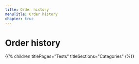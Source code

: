 ```yaml
---
title: Order history
menuTitle: Order history
chapter: true
---
```


# Order history

{{% children titlePages="Tests" titleSections="Categories" /%}}
